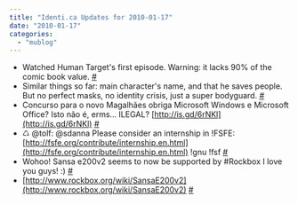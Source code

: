 ```yaml
---
title: "Identi.ca Updates for 2010-01-17"
date: "2010-01-17"
categories: 
  - "mublog"
---
```


- Watched Human Target's first episode. Warning: it lacks 90% of the comic book value. [#](http://identi.ca/notice/19246583)
- Similar things so far: main character's name, and that he saves people. But no perfect masks, no identity crisis, just a super bodyguard. [#](http://identi.ca/notice/19246671)
- Concurso para o novo Magalhães obriga Microsoft Windows e Microsoft Office? Isto não é, erms... ILEGAL? [http://is.gd/6rNKl](http://is.gd/6rNKl) [#](http://identi.ca/notice/19258017)
- ♺ @tolf: @sdanna Please consider an internship in !FSFE: [http://fsfe.org/contribute/internship.en.html](http://fsfe.org/contribute/internship.en.html) !gnu !fsf [#](http://identi.ca/notice/19263263)
- Wohoo! Sansa e200v2 seems to now be supported by #Rockbox I love you guys! :) [#](http://identi.ca/notice/19283742)
- [http://www.rockbox.org/wiki/SansaE200v2](http://www.rockbox.org/wiki/SansaE200v2) [#](http://identi.ca/notice/19283750)
